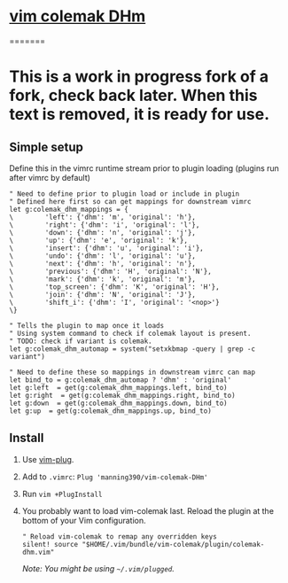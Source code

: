 [vim colemak DHm](vim-colemak-DHm)
===========

=======
# This is a **work in progress** fork of a fork, check back later. When this text is removed, it is ready for use.

## Simple setup
Define this in the vimrc runtime stream prior to plugin loading (plugins run after vimrc by default)
```vim
" Need to define prior to plugin load or include in plugin
" Defined here first so can get mappings for downstream vimrc
let g:colemak_dhm_mappings = {
\        'left': {'dhm': 'm', 'original': 'h'},
\        'right': {'dhm': 'i', 'original': 'l'},
\        'down': {'dhm': 'n', 'original': 'j'},
\        'up': {'dhm': 'e', 'original': 'k'},
\        'insert': {'dhm': 'u', 'original': 'i'},
\        'undo': {'dhm': 'l', 'original': 'u'},
\        'next': {'dhm': 'h', 'original': 'n'},
\        'previous': {'dhm': 'H', 'original': 'N'},
\        'mark': {'dhm': 'k', 'original': 'm'},
\        'top_screen': {'dhm': 'K', 'original': 'H'},
\        'join': {'dhm': 'N', 'original': 'J'},
\        'shift_i': {'dhm': 'I', 'original': '<nop>'}
\}

" Tells the plugin to map once it loads
" Using system command to check if colemak layout is present.
" TODO: check if variant is colemak.
let g:colemak_dhm_automap = system("setxkbmap -query | grep -c variant")

" Need to define these so mappings in downstream vimrc can map
let bind_to = g:colemak_dhm_automap ? 'dhm' : 'original'
let g:left  = get(g:colemak_dhm_mappings.left, bind_to)
let g:right  = get(g:colemak_dhm_mappings.right, bind_to)
let g:down  = get(g:colemak_dhm_mappings.down, bind_to)
let g:up  = get(g:colemak_dhm_mappings.up, bind_to)
```

Install
-------

1. Use [vim-plug](https://github.com/manning390/vim-plug).
2. Add to `.vimrc`: `Plug 'manning390/vim-colemak-DHm'`
3. Run `vim +PlugInstall`
4. You probably want to load vim-colemak last. Reload the plugin at the bottom of your Vim configuration.

    ```
    " Reload vim-colemak to remap any overridden keys
    silent! source "$HOME/.vim/bundle/vim-colemak/plugin/colemak-dhm.vim"
    ```

    *Note: You might be using `~/.vim/plugged`.*

